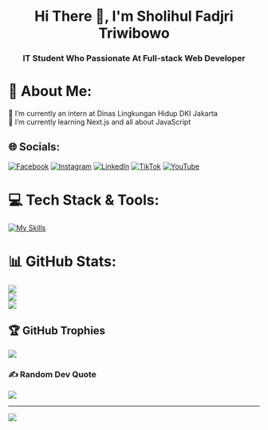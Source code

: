 <h1 align="center">Hi There 👋, I'm Sholihul Fadjri Triwibowo</h1>
<h3 align="center">IT Student Who Passionate At Full-stack Web Developer</h3>

# 💫 About Me:
🔭 I’m currently an intern at Dinas Lingkungan Hidup DKI Jakarta<br>🌱 I’m currently learning Next.js and all about JavaScript


## 🌐 Socials:
[![Facebook](https://img.shields.io/badge/Facebook-%231877F2.svg?logo=Facebook&logoColor=white)](https://www.facebook.com/fadjri.triwibowo.5) [![Instagram](https://img.shields.io/badge/Instagram-%23E4405F.svg?logo=Instagram&logoColor=white)](https://instagram.com/fdjritw) [![LinkedIn](https://img.shields.io/badge/LinkedIn-%230077B5.svg?logo=linkedin&logoColor=white)](https://www.linkedin.com/in/sholihul-fadjri-triwibowo-220480289/) [![TikTok](https://img.shields.io/badge/TikTok-%23000000.svg?logo=TikTok&logoColor=white)](https://tiktok.com/@fdjritw) [![YouTube](https://img.shields.io/badge/YouTube-%23FF0000.svg?logo=YouTube&logoColor=white)](https://youtube.com/@@fdjritw)

# 💻 Tech Stack & Tools:
[![My Skills](https://skillicons.dev/icons?i=html,css,php,java,js,ts,cpp,dart,alpinejs,bootstrap,flutter,laravel,nodejs,nextjs,vercel,npm,react,tailwindcss,vite,symfony,mysql,vscode,postman,figma,arduino&theme=dark&perline=10)](https://skillicons.dev)

# 📊 GitHub Stats:
![](https://github-readme-stats.vercel.app/api?username=Fdjri&theme=dark&hide_border=true&include_all_commits=true&count_private=false)<br/>
![](https://nirzak-streak-stats.vercel.app/?user=Fdjri&theme=dark&hide_border=true)<br/>
![](https://github-readme-stats.vercel.app/api/top-langs/?username=Fdjri&theme=dark&hide_border=true&include_all_commits=true&count_private=false&layout=compact)

## 🏆 GitHub Trophies
![](https://github-profile-trophy.vercel.app/?username=Fdjri&theme=radical&no-frame=false&no-bg=true&margin-w=4)

### ✍️ Random Dev Quote
![](https://quotes-github-readme.vercel.app/api?type=horizontal&theme=radical)

---
[![](https://visitcount.itsvg.in/api?id=Fdjri&icon=0&color=0)](https://visitcount.itsvg.in)

<!-- Proudly created with GPRM ( https://gprm.itsvg.in ) -->

